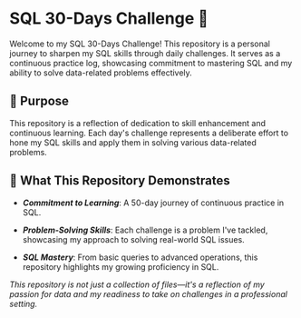 
# SQL 30-Days Challenge 🚀


Welcome to my SQL 30-Days Challenge! This repository is a personal journey to sharpen my SQL skills through daily challenges. It serves as a continuous practice log, showcasing commitment to mastering SQL and my ability to solve data-related problems effectively.


## 🌟 Purpose

This repository is a reflection of dedication to skill enhancement and continuous learning. Each day's challenge represents a deliberate effort to hone my SQL skills and apply them in solving various data-related problems.


## 💼 What This Repository Demonstrates

- ***Commitment to Learning***: A 50-day journey of continuous practice in SQL.

- ***Problem-Solving Skills***: Each challenge is a problem I've tackled, showcasing my approach to solving real-world SQL issues.

- ***SQL Mastery***: From basic queries to advanced operations, this repository highlights my growing proficiency in SQL.



*This repository is not just a collection of files—it's a reflection of my passion for data and my readiness to take on challenges in a professional setting.*
